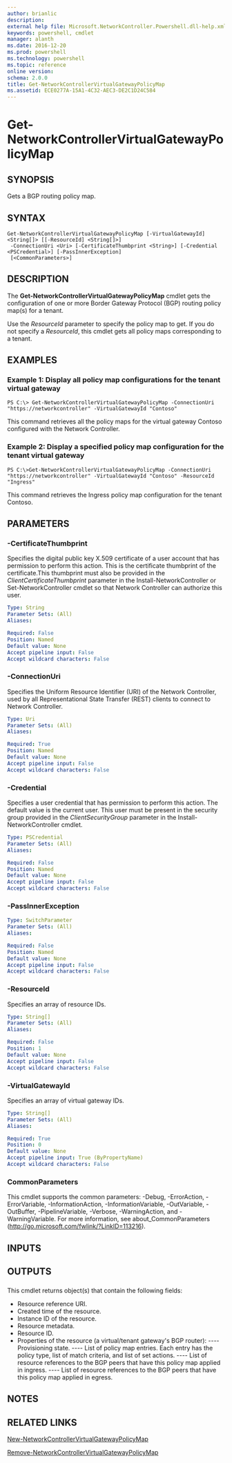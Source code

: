```yaml
---
author: brianlic
description: 
external help file: Microsoft.NetworkController.Powershell.dll-help.xml
keywords: powershell, cmdlet
manager: alanth
ms.date: 2016-12-20
ms.prod: powershell
ms.technology: powershell
ms.topic: reference
online version: 
schema: 2.0.0
title: Get-NetworkControllerVirtualGatewayPolicyMap
ms.assetid: ECE0277A-15A1-4C32-AEC3-DE2C1D24C584
---
```


# Get-NetworkControllerVirtualGatewayPolicyMap

## SYNOPSIS
Gets a BGP routing policy map.

## SYNTAX

```
Get-NetworkControllerVirtualGatewayPolicyMap [-VirtualGatewayId] <String[]> [[-ResourceId] <String[]>]
 -ConnectionUri <Uri> [-CertificateThumbprint <String>] [-Credential <PSCredential>] [-PassInnerException]
 [<CommonParameters>]
```

## DESCRIPTION
The **Get-NetworkControllerVirtualGatewayPolicyMap** cmdlet gets the configuration of one or more Border Gateway Protocol (BGP) routing policy map(s) for a tenant.

Use the *ResourceId* parameter to specify the policy map to get.
If you do not specify a *ResourceId*, this cmdlet gets all policy maps corresponding to a tenant.

## EXAMPLES

### Example 1: Display all policy map configurations for the tenant virtual gateway
```
PS C:\> Get-NetworkControllerVirtualGatewayPolicyMap -ConnectionUri "https://networkcontroller" -VirtualGatewayId "Contoso"
```

This command retrieves all the policy maps for the virtual gateway Contoso configured with the Network Controller.

### Example 2: Display a specified policy map configuration for the tenant virtual gateway
```
PS C:\>Get-NetworkControllerVirtualGatewayPolicyMap -ConnectionUri "https://networkcontroller" -VirtualGatewayId "Contoso" -ResourceId "Ingress"
```

This command retrieves the Ingress policy map configuration for the tenant Contoso.

## PARAMETERS

### -CertificateThumbprint
Specifies the digital public key X.509 certificate of a user account that has permission to perform this action.
This is the certificate thumbprint of the certificate.This thumbprint must also be provided in the *ClientCertificateThumbprint* parameter in the Install-NetworkController or Set-NetworkController cmdlet so that Network Controller can authorize this user.

```yaml
Type: String
Parameter Sets: (All)
Aliases: 

Required: False
Position: Named
Default value: None
Accept pipeline input: False
Accept wildcard characters: False
```

### -ConnectionUri
Specifies the Uniform Resource Identifier (URI) of the Network Controller, used by all Representational State Transfer (REST) clients to connect to Network Controller.

```yaml
Type: Uri
Parameter Sets: (All)
Aliases: 

Required: True
Position: Named
Default value: None
Accept pipeline input: False
Accept wildcard characters: False
```

### -Credential
Specifies a user credential that has permission to perform this action.
The default value is the current user.
This user must be present in the security group provided in the *ClientSecurityGroup* parameter in the Install-NetworkController cmdlet.

```yaml
Type: PSCredential
Parameter Sets: (All)
Aliases: 

Required: False
Position: Named
Default value: None
Accept pipeline input: False
Accept wildcard characters: False
```

### -PassInnerException


```yaml
Type: SwitchParameter
Parameter Sets: (All)
Aliases: 

Required: False
Position: Named
Default value: None
Accept pipeline input: False
Accept wildcard characters: False
```

### -ResourceId
Specifies an array of resource IDs.

```yaml
Type: String[]
Parameter Sets: (All)
Aliases: 

Required: False
Position: 1
Default value: None
Accept pipeline input: False
Accept wildcard characters: False
```

### -VirtualGatewayId
Specifies an array of virtual gateway IDs.

```yaml
Type: String[]
Parameter Sets: (All)
Aliases: 

Required: True
Position: 0
Default value: None
Accept pipeline input: True (ByPropertyName)
Accept wildcard characters: False
```

### CommonParameters
This cmdlet supports the common parameters: -Debug, -ErrorAction, -ErrorVariable, -InformationAction, -InformationVariable, -OutVariable, -OutBuffer, -PipelineVariable, -Verbose, -WarningAction, and -WarningVariable. For more information, see about_CommonParameters (http://go.microsoft.com/fwlink/?LinkID=113216).

## INPUTS

## OUTPUTS

###  
This cmdlet returns object(s) that contain the following fields:   

- Resource reference URI.
- Created time of the resource.
- Instance ID of the resource.
- Resource metadata.
- Resource ID. 
- Properties of the resource (a virtual/tenant gateway's BGP router):
---- Provisioning state. 
---- List of policy map entries.
Each entry has the policy type, list of match criteria, and list of set actions.
---- List of resource references to the BGP peers that have this policy map applied in ingress.
---- List of resource references to the BGP peers that have this policy map applied in egress.

## NOTES

## RELATED LINKS

[New-NetworkControllerVirtualGatewayPolicyMap](./New-NetworkControllerVirtualGatewayPolicyMap.md)

[Remove-NetworkControllerVirtualGatewayPolicyMap](./Remove-NetworkControllerVirtualGatewayPolicyMap.md)

